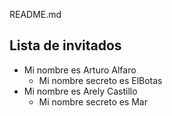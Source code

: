 README.md
## Lista de invitados
* Mi nombre es Arturo Alfaro 
    * Mi nombre secreto es ElBotas
* Mi nombre es Arely Castillo
    * Mi nombre secreto es Mar


